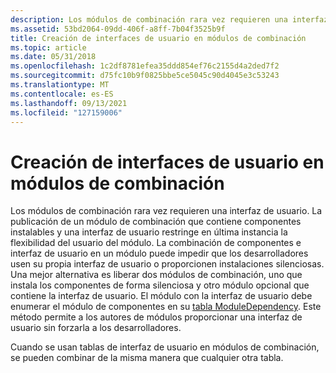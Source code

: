 ```yaml
---
description: Los módulos de combinación rara vez requieren una interfaz de usuario.
ms.assetid: 53bd2064-09dd-406f-a8ff-7b04f3525b9f
title: Creación de interfaces de usuario en módulos de combinación
ms.topic: article
ms.date: 05/31/2018
ms.openlocfilehash: 1c2df8781efea35ddd854ef76c2155d4a2ded7f2
ms.sourcegitcommit: d75fc10b9f0825bbe5ce5045c90d4045e3c53243
ms.translationtype: MT
ms.contentlocale: es-ES
ms.lasthandoff: 09/13/2021
ms.locfileid: "127159006"
---
```

# <a name="authoring-user-interfaces-in-merge-modules"></a>Creación de interfaces de usuario en módulos de combinación

Los módulos de combinación rara vez requieren una interfaz de usuario. La publicación de un módulo de combinación que contiene componentes instalables y una interfaz de usuario restringe en última instancia la flexibilidad del usuario del módulo. La combinación de componentes e interfaz de usuario en un módulo puede impedir que los desarrolladores usen su propia interfaz de usuario o proporcionen instalaciones silenciosas. Una mejor alternativa es liberar dos módulos de combinación, uno que instala los componentes de forma silenciosa y otro módulo opcional que contiene la interfaz de usuario. El módulo con la interfaz de usuario debe enumerar el módulo de componentes en su [tabla ModuleDependency](moduledependency-table.md). Este método permite a los autores de módulos proporcionar una interfaz de usuario sin forzarla a los desarrolladores.

Cuando se usan tablas de interfaz de usuario en módulos de combinación, se pueden combinar de la misma manera que cualquier otra tabla.

 

 



